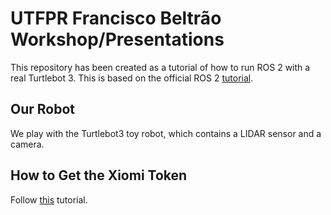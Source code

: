 # UTFPR Francisco Beltrão Workshop/Presentations
This repository has been created as a tutorial of how to run ROS 2 with a real Turtlebot 3. This is based on the official ROS 2 [tutorial](https://ros2-industrial-workshop.readthedocs.io/en/latest/_source/navigation/ROS2-Turtlebot.html).

## Our Robot
We play with the Turtlebot3 toy robot, which contains a LIDAR sensor and a camera.

## How to Get the Xiomi Token

Follow [this](https://github.com/PiotrMachowski/Xiaomi-cloud-tokens-extractor.git) tutorial.

